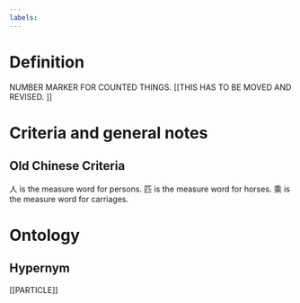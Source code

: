 ```yaml
---
labels: 
---
```


# Definition
NUMBER MARKER FOR COUNTED THINGS. [[THIS HAS TO BE MOVED AND REVISED. ]]
# Criteria and general notes
## Old Chinese Criteria
人 is the measure word for persons.
匹 is the measure word for horses.
乘 is the measure word for carriages.
# Ontology

## Hypernym
[[PARTICLE]]